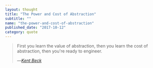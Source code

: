 ```yaml
---
layout: thought
title: "The Power and Cost of Abstraction"
subtitle: ""
name: "the-power-and-cost-of-abstraction"
published_date: "2017-10-12"
category: quote
---
```


> First you learn the value of abstraction, then you learn the cost of
> abstraction, then you're ready to engineer.
>
> &mdash;<cite>[Kent Beck][kent-beck-wiki]</cite>
>

[kent-beck-wiki]: https://en.wikipedia.org/wiki/Kent_Beck

